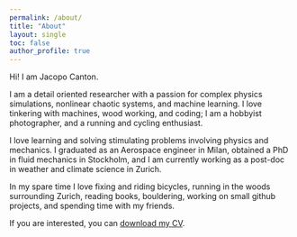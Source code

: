 ```yaml
---
permalink: /about/
title: "About"
layout: single
toc: false
author_profile: true
---
```


Hi! I am Jacopo Canton.

I am a detail oriented researcher with a passion for complex physics
simulations, nonlinear chaotic systems, and machine learning.
I love tinkering with machines, wood working, and coding; I am a hobbyist photographer, and a running and cycling enthusiast.

I love learning and solving stimulating problems involving physics and
mechanics.
I graduated as an Aerospace engineer in Milan, obtained a PhD in fluid
mechanics in Stockholm, and I am currently working as a post-doc in weather and
climate science in Zurich.

In my spare time I love fixing and riding bicycles, running in the woods
surrounding Zurich, reading books, bouldering, working on small github
projects, and spending time with my friends.

If you are interested, you can [download my CV](/assets/pdfs/JacopoCanton_CV.pdf).
